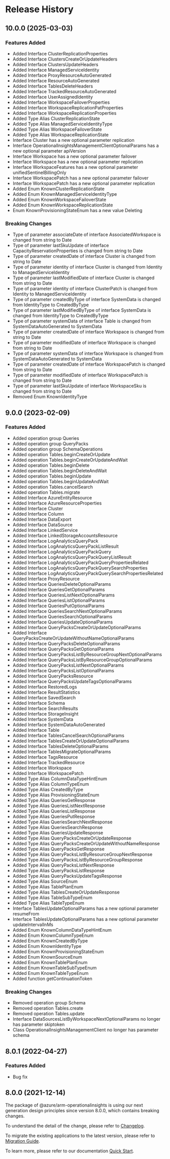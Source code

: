 # Release History
    
## 10.0.0 (2025-03-03)
    
### Features Added

  - Added Interface ClusterReplicationProperties
  - Added Interface ClustersCreateOrUpdateHeaders
  - Added Interface ClustersUpdateHeaders
  - Added Interface ManagedServiceIdentity
  - Added Interface ProxyResourceAutoGenerated
  - Added Interface ResourceAutoGenerated
  - Added Interface TablesDeleteHeaders
  - Added Interface TrackedResourceAutoGenerated
  - Added Interface UserAssignedIdentity
  - Added Interface WorkspaceFailoverProperties
  - Added Interface WorkspaceReplicationPatProperties
  - Added Interface WorkspaceReplicationProperties
  - Added Type Alias ClusterReplicationState
  - Added Type Alias ManagedServiceIdentityType
  - Added Type Alias WorkspaceFailoverState
  - Added Type Alias WorkspaceReplicationState
  - Interface Cluster has a new optional parameter replication
  - Interface OperationalInsightsManagementClientOptionalParams has a new optional parameter apiVersion
  - Interface Workspace has a new optional parameter failover
  - Interface Workspace has a new optional parameter replication
  - Interface WorkspaceFeatures has a new optional parameter unifiedSentinelBillingOnly
  - Interface WorkspacePatch has a new optional parameter failover
  - Interface WorkspacePatch has a new optional parameter replication
  - Added Enum KnownClusterReplicationState
  - Added Enum KnownManagedServiceIdentityType
  - Added Enum KnownWorkspaceFailoverState
  - Added Enum KnownWorkspaceReplicationState
  - Enum KnownProvisioningStateEnum has a new value Deleting

### Breaking Changes

  - Type of parameter associateDate of interface AssociatedWorkspace is changed from string to Date
  - Type of parameter lastSkuUpdate of interface CapacityReservationProperties is changed from string to Date
  - Type of parameter createdDate of interface Cluster is changed from string to Date
  - Type of parameter identity of interface Cluster is changed from Identity to ManagedServiceIdentity
  - Type of parameter lastModifiedDate of interface Cluster is changed from string to Date
  - Type of parameter identity of interface ClusterPatch is changed from Identity to ManagedServiceIdentity
  - Type of parameter createdByType of interface SystemData is changed from IdentityType to CreatedByType
  - Type of parameter lastModifiedByType of interface SystemData is changed from IdentityType to CreatedByType
  - Type of parameter systemData of interface Table is changed from SystemDataAutoGenerated to SystemData
  - Type of parameter createdDate of interface Workspace is changed from string to Date
  - Type of parameter modifiedDate of interface Workspace is changed from string to Date
  - Type of parameter systemData of interface Workspace is changed from SystemDataAutoGenerated to SystemData
  - Type of parameter createdDate of interface WorkspacePatch is changed from string to Date
  - Type of parameter modifiedDate of interface WorkspacePatch is changed from string to Date
  - Type of parameter lastSkuUpdate of interface WorkspaceSku is changed from string to Date
  - Removed Enum KnownIdentityType
    
    
## 9.0.0 (2023-02-09)
    
### Features Added

  - Added operation group Queries
  - Added operation group QueryPacks
  - Added operation group SchemaOperations
  - Added operation Tables.beginCreateOrUpdate
  - Added operation Tables.beginCreateOrUpdateAndWait
  - Added operation Tables.beginDelete
  - Added operation Tables.beginDeleteAndWait
  - Added operation Tables.beginUpdate
  - Added operation Tables.beginUpdateAndWait
  - Added operation Tables.cancelSearch
  - Added operation Tables.migrate
  - Added Interface AzureEntityResource
  - Added Interface AzureResourceProperties
  - Added Interface Cluster
  - Added Interface Column
  - Added Interface DataExport
  - Added Interface DataSource
  - Added Interface LinkedService
  - Added Interface LinkedStorageAccountsResource
  - Added Interface LogAnalyticsQueryPack
  - Added Interface LogAnalyticsQueryPackListResult
  - Added Interface LogAnalyticsQueryPackQuery
  - Added Interface LogAnalyticsQueryPackQueryListResult
  - Added Interface LogAnalyticsQueryPackQueryPropertiesRelated
  - Added Interface LogAnalyticsQueryPackQuerySearchProperties
  - Added Interface LogAnalyticsQueryPackQuerySearchPropertiesRelated
  - Added Interface ProxyResource
  - Added Interface QueriesDeleteOptionalParams
  - Added Interface QueriesGetOptionalParams
  - Added Interface QueriesListNextOptionalParams
  - Added Interface QueriesListOptionalParams
  - Added Interface QueriesPutOptionalParams
  - Added Interface QueriesSearchNextOptionalParams
  - Added Interface QueriesSearchOptionalParams
  - Added Interface QueriesUpdateOptionalParams
  - Added Interface QueryPacksCreateOrUpdateOptionalParams
  - Added Interface QueryPacksCreateOrUpdateWithoutNameOptionalParams
  - Added Interface QueryPacksDeleteOptionalParams
  - Added Interface QueryPacksGetOptionalParams
  - Added Interface QueryPacksListByResourceGroupNextOptionalParams
  - Added Interface QueryPacksListByResourceGroupOptionalParams
  - Added Interface QueryPacksListNextOptionalParams
  - Added Interface QueryPacksListOptionalParams
  - Added Interface QueryPacksResource
  - Added Interface QueryPacksUpdateTagsOptionalParams
  - Added Interface RestoredLogs
  - Added Interface ResultStatistics
  - Added Interface SavedSearch
  - Added Interface Schema
  - Added Interface SearchResults
  - Added Interface StorageInsight
  - Added Interface SystemData
  - Added Interface SystemDataAutoGenerated
  - Added Interface Table
  - Added Interface TablesCancelSearchOptionalParams
  - Added Interface TablesCreateOrUpdateOptionalParams
  - Added Interface TablesDeleteOptionalParams
  - Added Interface TablesMigrateOptionalParams
  - Added Interface TagsResource
  - Added Interface TrackedResource
  - Added Interface Workspace
  - Added Interface WorkspacePatch
  - Added Type Alias ColumnDataTypeHintEnum
  - Added Type Alias ColumnTypeEnum
  - Added Type Alias CreatedByType
  - Added Type Alias ProvisioningStateEnum
  - Added Type Alias QueriesGetResponse
  - Added Type Alias QueriesListNextResponse
  - Added Type Alias QueriesListResponse
  - Added Type Alias QueriesPutResponse
  - Added Type Alias QueriesSearchNextResponse
  - Added Type Alias QueriesSearchResponse
  - Added Type Alias QueriesUpdateResponse
  - Added Type Alias QueryPacksCreateOrUpdateResponse
  - Added Type Alias QueryPacksCreateOrUpdateWithoutNameResponse
  - Added Type Alias QueryPacksGetResponse
  - Added Type Alias QueryPacksListByResourceGroupNextResponse
  - Added Type Alias QueryPacksListByResourceGroupResponse
  - Added Type Alias QueryPacksListNextResponse
  - Added Type Alias QueryPacksListResponse
  - Added Type Alias QueryPacksUpdateTagsResponse
  - Added Type Alias SourceEnum
  - Added Type Alias TablePlanEnum
  - Added Type Alias TablesCreateOrUpdateResponse
  - Added Type Alias TableSubTypeEnum
  - Added Type Alias TableTypeEnum
  - Interface TablesUpdateOptionalParams has a new optional parameter resumeFrom
  - Interface TablesUpdateOptionalParams has a new optional parameter updateIntervalInMs
  - Added Enum KnownColumnDataTypeHintEnum
  - Added Enum KnownColumnTypeEnum
  - Added Enum KnownCreatedByType
  - Added Enum KnownIdentityType
  - Added Enum KnownProvisioningStateEnum
  - Added Enum KnownSourceEnum
  - Added Enum KnownTablePlanEnum
  - Added Enum KnownTableSubTypeEnum
  - Added Enum KnownTableTypeEnum
  - Added function getContinuationToken

### Breaking Changes

  - Removed operation group Schema
  - Removed operation Tables.create
  - Removed operation Tables.update
  - Interface DataSourcesListByWorkspaceNextOptionalParams no longer has parameter skiptoken
  - Class OperationalInsightsManagementClient no longer has parameter schema
    
## 8.0.1 (2022-04-27)

### Features Added

  - Bug fix

## 8.0.0 (2021-12-14)

The package of @azure/arm-operationalinsights is using our next generation design principles since version 8.0.0, which contains breaking changes.

To understand the detail of the change, please refer to [Changelog](https://aka.ms/js-track2-changelog).

To migrate the existing applications to the latest version, please refer to [Migration Guide](https://aka.ms/js-track2-migration-guide).

To learn more, please refer to our documentation [Quick Start](https://aka.ms/azsdk/js/mgmt/quickstart).
